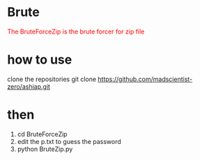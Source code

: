 # Brute

<p style="color:red">The BruteForceZip is the brute forcer for zip file

# how to use
clone the repositories 
git clone https://github.com/madscientist-zero/ashiap.git
# then

1. cd BruteForceZip
2. edit the p.txt to guess the password
3. python BruteZip.py
